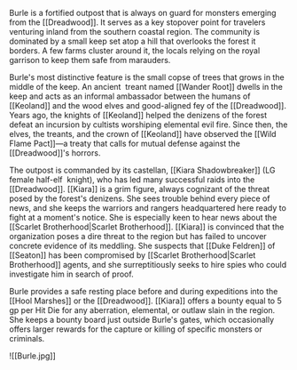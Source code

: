 Burle is a fortified outpost that is always on guard for monsters emerging from the [[Dreadwood]]. It serves as a key stopover point for travelers venturing inland from the southern coastal region. The community is dominated by a small keep set atop a hill that overlooks the forest it borders. A few farms cluster around it, the locals relying on the royal garrison to keep them safe from marauders.

Burle's most distinctive feature is the small copse of trees that grows in the middle of the keep. An ancient  treant named [[Wander Root]] dwells in the keep and acts as an informal ambassador between the humans of [[Keoland]] and the wood elves and good-aligned fey of the [[Dreadwood]]. Years ago, the knights of [[Keoland]] helped the denizens of the forest defeat an incursion by cultists worshiping elemental evil fire. Since then, the elves, the treants, and the crown of [[Keoland]] have observed the [[Wild Flame Pact]]—a treaty that calls for mutual defense against the [[Dreadwood]]'s horrors.

The outpost is commanded by its castellan, [[Kiara Shadowbreaker]] (LG female half-elf  knight), who has led many successful raids into the [[Dreadwood]]. [[Kiara]] is a grim figure, always cognizant of the threat posed by the forest's denizens. She sees trouble behind every piece of news, and she keeps the warriors and rangers headquartered here ready to fight at a moment's notice. She is especially keen to hear news about the [[Scarlet Brotherhood|Scarlet Brotherhood]]. [[Kiara]] is convinced that the organization poses a dire threat to the region but has failed to uncover concrete evidence of its meddling. She suspects that [[Duke Feldren]] of [[Seaton]] has been compromised by [[Scarlet Brotherhood|Scarlet Brotherhood]] agents, and she surreptitiously seeks to hire spies who could investigate him in search of proof.

Burle provides a safe resting place before and during expeditions into the [[Hool Marshes]] or the [[Dreadwood]]. [[Kiara]] offers a bounty equal to 5 gp per Hit Die for any aberration, elemental, or outlaw slain in the region. She keeps a bounty board just outside Burle's gates, which occasionally offers larger rewards for the capture or killing of specific monsters or criminals.

![[Burle.jpg]]
